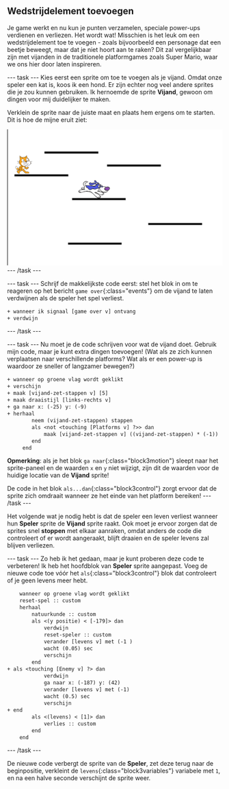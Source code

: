 ## Wedstrijdelement toevoegen

Je game werkt en nu kun je punten verzamelen, speciale power-ups verdienen en verliezen. Het wordt wat! Misschien is het leuk om een wedstrijdelement toe te voegen - zoals bijvoorbeeld een personage dat een beetje beweegt, maar dat je niet hoort aan te raken? Dit zal vergelijkbaar zijn met vijanden in de traditionele platformgames zoals Super Mario, waar we ons hier door laten inspireren.

--- task --- Kies eerst een sprite om toe te voegen als je vijand. Omdat onze speler een kat is, koos ik een hond. Er zijn echter nog veel andere sprites die je zou kunnen gebruiken. Ik hernoemde de sprite **Vijand**, gewoon om dingen voor mij duidelijker te maken.

Verklein de sprite naar de juiste maat en plaats hem ergens om te starten. Dit is hoe de mijne eruit ziet:

![The dog enemy sprite](images/enemySprite.png) --- /task ---

--- task --- Schrijf de makkelijkste code eerst: stel het blok in om te reageren op het bericht `game over`{:class="events"} om de vijand te laten verdwijnen als de speler het spel verliest.

```blocks3
+ wanneer ik signaal [game over v] ontvang
+ verdwijn
```

--- /task ---

--- task --- Nu moet je de code schrijven voor wat de vijand doet. Gebruik mijn code, maar je kunt extra dingen toevoegen! (Wat als ze zich kunnen verplaatsen naar verschillende platforms? Wat als er een power-up is waardoor ze sneller of langzamer bewegen?)

```blocks3
+ wanneer op groene vlag wordt geklikt
+ verschijn
+ maak [vijand-zet-stappen v] [5]
+ maak draaistijl [links-rechts v]
+ ga naar x: (-25) y: (-9)
+ herhaal
        neem (vijand-zet-stappen) stappen
        als <not <touching [Platforms v] ?>> dan
            maak [vijand-zet-stappen v] ((vijand-zet-stappen) * (-1))
        end
     end
```

**Opmerking**: als je het blok `ga naar`{:class="block3motion"} sleept naar het sprite-paneel en de waarden `x` en `y` niet wijzigt, zijn dit de waarden voor de huidige locatie van de **Vijand** sprite!

De code in het blok `als...dan`{:class="block3control"} zorgt ervoor dat de sprite zich omdraait wanneer ze het einde van het platform bereiken! --- /task ---

Het volgende wat je nodig hebt is dat de speler een leven verliest wanneer hun **Speler** sprite de **Vijand** sprite raakt. Ook moet je ervoor zorgen dat de sprites snel **stoppen** met elkaar aanraken, omdat anders de code die controleert of er wordt aangeraakt, blijft draaien en de speler levens zal blijven verliezen.

--- task --- Zo heb ik het gedaan, maar je kunt proberen deze code te verbeteren! Ik heb het hoofdblok van **Speler** sprite aangepast. Voeg de nieuwe code toe vóór het `als`{:class="block3control"} blok dat controleert of je geen levens meer hebt.

```blocks3
    wanneer op groene vlag wordt geklikt
    reset-spel :: custom
    herhaal
        natuurkunde :: custom
        als <(y positie) < [-179]> dan
            verdwijn
            reset-speler :: custom
            verander [levens v] met (-1 )
            wacht (0.05) sec
            verschijn
        end
+ als <touching [Enemy v] ?> dan
            verdwijn
            ga naar x: (-187) y: (42)
            verander [levens v] met (-1)
            wacht (0.5) sec
            verschijn
+ end
        als <(levens) < [1]> dan
            verlies :: custom
        end
    end
```

--- /task ---

De nieuwe code verbergt de sprite van de **Speler**, zet deze terug naar de beginpositie, verkleint de `levens`{:class="block3variables"} variabele met `1`, en na een halve seconde verschijnt de sprite weer.